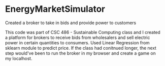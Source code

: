 # EnergyMarketSimulator
Created a broker to take in bids and provide power to customers

This code was part of CSC 486 - Sustainable Computing class and I created a platform for brokers to receive bids from wholesalers and sell electric power in certain quantities to consumers. 
Used Linear Regression from sklearn module to predict price. 
If the class had conitnued longer, the next step would've been to run the broker in my browser and create a game on my localhost.

